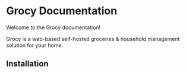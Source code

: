# Grocy Documentation

Welcome to the Grocy documentation!

Grocy is a web-based self-hosted groceries & household management solution for your home.

## Installation
